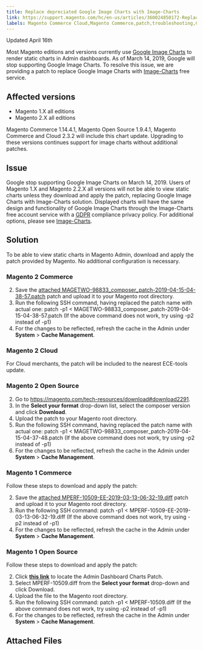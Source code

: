```yaml
---
title: Replace depreciated Google Image Charts with Image-Charts
link: https://support.magento.com/hc/en-us/articles/360024850172-Replace-depreciated-Google-Image-Charts-with-Image-Charts
labels: Magento Commerce Cloud,Magento Commerce,patch,troubleshooting,Google Image Charts
---
```


Updated April 16th

 Most Magento editions and versions currently use [Google Image Charts](https://developers.google.com/chart/image/) to render static charts in Admin dashboards. As of March 14, 2019, Google will stop supporting Google Image Charts. To resolve this issue, we are providing a patch to replace Google Image Charts with [Image-Charts](https://www.image-charts.com/) free service.

 Affected versions
-----------------

 
 * Magento 1.X all editions
 * Magento 2.X all editions
 
 Magento Commerce 1.14.4.1, Magento Open Source 1.9.4.1, Magento Commerce and Cloud 2.3.2 will include this chart update. Upgrading to these versions continues support for image charts without additional patches.

 Issue
-----

 Google stop supporting Google Image Charts on March 14, 2019. Users of Magento 1.X and Magento 2.2.X all versions will not be able to view static charts unless they download and apply the patch, replacing Google Image Charts with Image-Charts solution. Displayed charts will have the same design and functionality of Google Image Charts through the Image-Charts free account service with a [GDPR](https://www.image-charts.com/data-processing-addendum.html) compliance privacy policy. For additional options, please see [Image-Charts](https://www.image-charts.com/).

 Solution
--------

 To be able to view static charts in Magento Admin, download and apply the patch provided by Magento. No additional configuration is necessary.

 ### Magento 2 Commerce

 
 2. Save the [attached MAGETWO-98833\_composer\_patch-2019-04-15-04-38-57.patch](https://support.magento.com/hc/en-us/article_attachments/360026447212/MAGETWO-98833_composer_patch-2019-04-15-04-38-57.patch) patch and upload it to your Magento root directory.
 4. Run the following SSH command, having replaced the patch name with actual one: patch -p1 < MAGETWO-98833\_composer\_patch-2019-04-15-04-38-57.patch (If the above command does not work, try using -p2 instead of -p1)
 6. For the changes to be reflected, refresh the cache in the Admin under **System** > **Cache Management**.
 
 ### Magento 2 Cloud

 For Cloud merchants, the patch will be included to the nearest ECE-tools update.

 ### Magento 2 Open Source

 
 2. Go to <https://magento.com/tech-resources/download#download2291>.
 4. In the **Select your format** drop-down list, select the composer version and click **Download**.
 6. Upload the patch to your Magento root directory.
 8. Run the following SSH command, having replaced the patch name with actual one: patch -p1 < MAGETWO-98833\_composer\_patch-2019-04-15-04-37-48.patch (If the above command does not work, try using -p2 instead of -p1)
 10. For the changes to be reflected, refresh the cache in the Admin under **System** > **Cache Management**.
 
 ### Magento 1 Commerce

 Follow these steps to download and apply the patch:

 
 2. Save the [attached MPERF-10509-EE-2019-03-13-06-32-19.diff](https://support.magento.com/hc/en-us/article_attachments/360026461371/MPERF-10509-EE-2019-03-13-06-32-19.diff) patch and upload it to your Magento root directory.
 4. Run the following SSH command: patch -p1 < MPERF-10509-EE-2019-03-13-06-32-19.diff (If the above command does not work, try using -p2 instead of -p1)
 6. For the changes to be reflected, refresh the cache in the Admin under **System** > **Cache Management**.
 
 ### Magento 1 Open Source

 Follow these steps to download and apply the patch:

 
 2. Click [**this link**](https://magento.com/tech-resources/download#download2283) to locate the Admin Dashboard Charts Patch.
 4. Select MPERF-10509.diff from the **Select your format** drop-down and click Download.
 6. Upload the file to the Magento root directory.
 8. Run the following SSH command: patch -p1 < MPERF-10509.diff (If the above command does not work, try using -p2 instead of -p1)
 10. For the changes to be reflected, refresh the cache in the Admin under **System** > **Cache Management**.
 
 Attached Files
--------------


